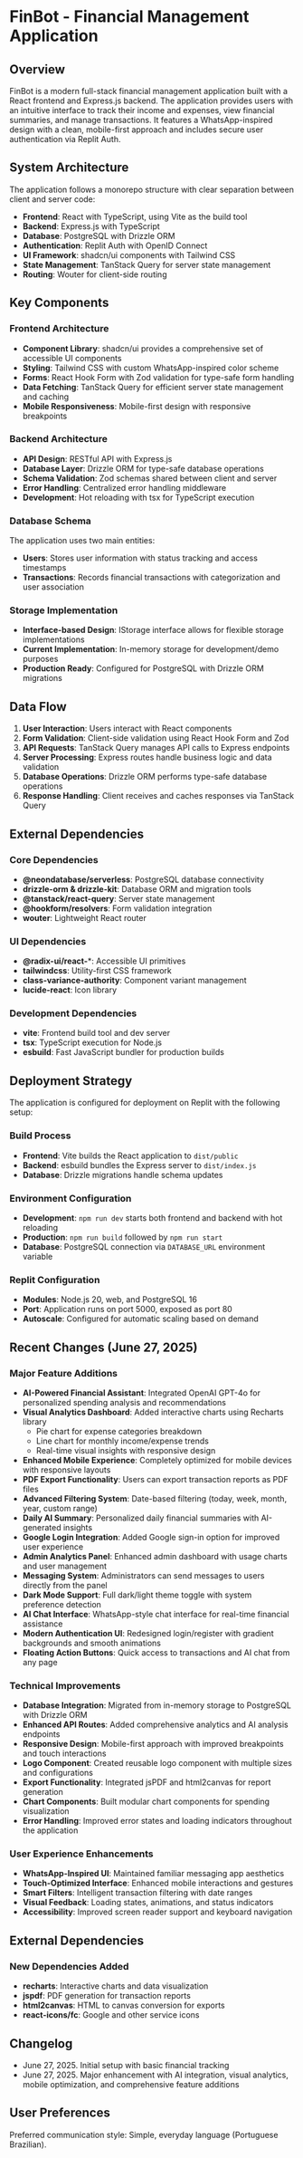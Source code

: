 # FinBot - Financial Management Application

## Overview

FinBot is a modern full-stack financial management application built with a React frontend and Express.js backend. The application provides users with an intuitive interface to track their income and expenses, view financial summaries, and manage transactions. It features a WhatsApp-inspired design with a clean, mobile-first approach and includes secure user authentication via Replit Auth.

## System Architecture

The application follows a monorepo structure with clear separation between client and server code:

- **Frontend**: React with TypeScript, using Vite as the build tool
- **Backend**: Express.js with TypeScript
- **Database**: PostgreSQL with Drizzle ORM
- **Authentication**: Replit Auth with OpenID Connect
- **UI Framework**: shadcn/ui components with Tailwind CSS
- **State Management**: TanStack Query for server state management
- **Routing**: Wouter for client-side routing

## Key Components

### Frontend Architecture
- **Component Library**: shadcn/ui provides a comprehensive set of accessible UI components
- **Styling**: Tailwind CSS with custom WhatsApp-inspired color scheme
- **Forms**: React Hook Form with Zod validation for type-safe form handling
- **Data Fetching**: TanStack Query for efficient server state management and caching
- **Mobile Responsiveness**: Mobile-first design with responsive breakpoints

### Backend Architecture
- **API Design**: RESTful API with Express.js
- **Database Layer**: Drizzle ORM for type-safe database operations
- **Schema Validation**: Zod schemas shared between client and server
- **Error Handling**: Centralized error handling middleware
- **Development**: Hot reloading with tsx for TypeScript execution

### Database Schema
The application uses two main entities:
- **Users**: Stores user information with status tracking and access timestamps
- **Transactions**: Records financial transactions with categorization and user association

### Storage Implementation
- **Interface-based Design**: IStorage interface allows for flexible storage implementations
- **Current Implementation**: In-memory storage for development/demo purposes
- **Production Ready**: Configured for PostgreSQL with Drizzle ORM migrations

## Data Flow

1. **User Interaction**: Users interact with React components
2. **Form Validation**: Client-side validation using React Hook Form and Zod
3. **API Requests**: TanStack Query manages API calls to Express endpoints
4. **Server Processing**: Express routes handle business logic and data validation
5. **Database Operations**: Drizzle ORM performs type-safe database operations
6. **Response Handling**: Client receives and caches responses via TanStack Query

## External Dependencies

### Core Dependencies
- **@neondatabase/serverless**: PostgreSQL database connectivity
- **drizzle-orm & drizzle-kit**: Database ORM and migration tools
- **@tanstack/react-query**: Server state management
- **@hookform/resolvers**: Form validation integration
- **wouter**: Lightweight React router

### UI Dependencies
- **@radix-ui/react-***: Accessible UI primitives
- **tailwindcss**: Utility-first CSS framework
- **class-variance-authority**: Component variant management
- **lucide-react**: Icon library

### Development Dependencies
- **vite**: Frontend build tool and dev server
- **tsx**: TypeScript execution for Node.js
- **esbuild**: Fast JavaScript bundler for production builds

## Deployment Strategy

The application is configured for deployment on Replit with the following setup:

### Build Process
- **Frontend**: Vite builds the React application to `dist/public`
- **Backend**: esbuild bundles the Express server to `dist/index.js`
- **Database**: Drizzle migrations handle schema updates

### Environment Configuration
- **Development**: `npm run dev` starts both frontend and backend with hot reloading
- **Production**: `npm run build` followed by `npm run start`
- **Database**: PostgreSQL connection via `DATABASE_URL` environment variable

### Replit Configuration
- **Modules**: Node.js 20, web, and PostgreSQL 16
- **Port**: Application runs on port 5000, exposed as port 80
- **Autoscale**: Configured for automatic scaling based on demand

## Recent Changes (June 27, 2025)

### Major Feature Additions
- **AI-Powered Financial Assistant**: Integrated OpenAI GPT-4o for personalized spending analysis and recommendations
- **Visual Analytics Dashboard**: Added interactive charts using Recharts library
  - Pie chart for expense categories breakdown
  - Line chart for monthly income/expense trends
  - Real-time visual insights with responsive design
- **Enhanced Mobile Experience**: Completely optimized for mobile devices with responsive layouts
- **PDF Export Functionality**: Users can export transaction reports as PDF files
- **Advanced Filtering System**: Date-based filtering (today, week, month, year, custom range)
- **Daily AI Summary**: Personalized daily financial summaries with AI-generated insights
- **Google Login Integration**: Added Google sign-in option for improved user experience
- **Admin Analytics Panel**: Enhanced admin dashboard with usage charts and user management
- **Messaging System**: Administrators can send messages to users directly from the panel
- **Dark Mode Support**: Full dark/light theme toggle with system preference detection
- **AI Chat Interface**: WhatsApp-style chat interface for real-time financial assistance
- **Modern Authentication UI**: Redesigned login/register with gradient backgrounds and smooth animations
- **Floating Action Buttons**: Quick access to transactions and AI chat from any page

### Technical Improvements
- **Database Integration**: Migrated from in-memory storage to PostgreSQL with Drizzle ORM
- **Enhanced API Routes**: Added comprehensive analytics and AI analysis endpoints
- **Responsive Design**: Mobile-first approach with improved breakpoints and touch interactions
- **Logo Component**: Created reusable logo component with multiple sizes and configurations
- **Export Functionality**: Integrated jsPDF and html2canvas for report generation
- **Chart Components**: Built modular chart components for spending visualization
- **Error Handling**: Improved error states and loading indicators throughout the application

### User Experience Enhancements
- **WhatsApp-Inspired UI**: Maintained familiar messaging app aesthetics
- **Touch-Optimized Interface**: Enhanced mobile interactions and gestures
- **Smart Filters**: Intelligent transaction filtering with date ranges
- **Visual Feedback**: Loading states, animations, and status indicators
- **Accessibility**: Improved screen reader support and keyboard navigation

## External Dependencies

### New Dependencies Added
- **recharts**: Interactive charts and data visualization
- **jspdf**: PDF generation for transaction reports
- **html2canvas**: HTML to canvas conversion for exports
- **react-icons/fc**: Google and other service icons

## Changelog
- June 27, 2025. Initial setup with basic financial tracking
- June 27, 2025. Major enhancement with AI integration, visual analytics, mobile optimization, and comprehensive feature additions

## User Preferences

Preferred communication style: Simple, everyday language (Portuguese Brazilian).